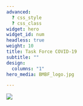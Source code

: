 ```yaml
---
advanced:
  ? css_style
  ? css_class
widget: hero
widget_id: num
headless: true
weight: 10
title: Task Force COVID-19
subtitle: ""
design:
  columns: "1"
hero_media: BMBF_logo.jpg

---
```





![](/home/welcome_files/netzunimed.jpg)


